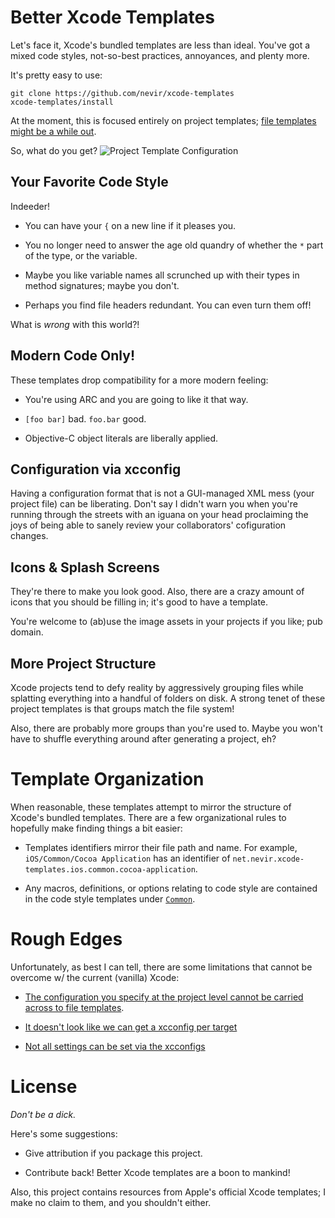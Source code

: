 Better Xcode Templates
======================

Let's face it, Xcode's bundled templates are less than ideal.  You've got a
mixed code styles, not-so-best practices, annoyances, and plenty more.

It's pretty easy to use:

    git clone https://github.com/nevir/xcode-templates
    xcode-templates/install

At the moment, this is focused entirely on project templates; [file templates
might be a while out](#rough-edges).

So, what do you get?
![Project Template Configuration](http://nevir.github.com/xcode-templates/images/configuration.png)


Your Favorite Code Style
------------------------

Indeeder!

* You can have your `{` on a new line if it pleases you.

* You no longer need to answer the age old quandry of whether the `*` part of
  the type, or the variable.

* Maybe you like variable names all scrunched up with their types in
method signatures; maybe you don't.

* Perhaps you find file headers redundant.  You can even turn them off!

What is _wrong_ with this world?!


Modern Code Only!
-----------------

These templates drop compatibility for a more modern feeling:

* You're using ARC and you are going to like it that way.

* `[foo bar]` bad.  `foo.bar` good.

* Objective-C object literals are liberally applied.


Configuration via xcconfig
--------------------------

Having a configuration format that is not a GUI-managed XML mess (your project
file) can be liberating.  Don't say I didn't warn you when you're running
through the streets with an iguana on your head proclaiming the joys of being
able to sanely review your collaborators' cofiguration changes.


Icons & Splash Screens
----------------------

They're there to make you look good.  Also, there are a crazy amount of icons
that you should be filling in; it's good to have a template.

You're welcome to (ab)use the image assets in your projects if you like; pub
domain.


More Project Structure
----------------------

Xcode projects tend to defy reality by aggressively grouping files while
splatting everything into a handful of folders on disk.  A strong tenet of
these project templates is that groups match the file system!

Also, there are probably more groups than you're used to.  Maybe you won't have
to shuffle everything around after generating a project, eh?


Template Organization
=====================

When reasonable, these templates attempt to mirror the structure of Xcode's
bundled templates.  There are a few organizational rules to hopefully make
finding things a bit easier:

* Templates identifiers mirror their file path and name.  For example,
  `iOS/Common/Cocoa Application` has an identifier of
  `net.nevir.xcode-templates.ios.common.cocoa-application`.

* Any macros, definitions, or options relating to code style are contained in
  the code style templates under [`Common`](https://github.com/nevir/xcode-templates/tree/xcode-4.5/Project%20Templates/Common).


Rough Edges
===========

Unfortunately, as best I can tell, there are some limitations that cannot be
overcome w/ the current (vanilla) Xcode:

* [The configuration you specify at the project level cannot be carried across
  to file templates](http://stackoverflow.com/questions/13042974).

* [It doesn't look like we can get a xcconfig per target](https://github.com/nevir/xcode-templates/blob/4432e75fb9bdd0ac48d7dfcbdd025334e03d72dd/Project%20Templates/Common/Base.xctemplate/Templateinfo.plist#L102)

* [Not all settings can be set via the xcconfigs](https://github.com/nevir/xcode-templates/blob/4432e75fb9bdd0ac48d7dfcbdd025334e03d72dd/Project%20Templates/iOS/Common/Base.xctemplate/Templateinfo.plist#L22)


License
=======

_Don't be a dick._

Here's some suggestions:

* Give attribution if you package this project.

* Contribute back!  Better Xcode templates are a boon to mankind!

Also, this project contains resources from Apple's official Xcode templates; I
make no claim to them, and you shouldn't either.
